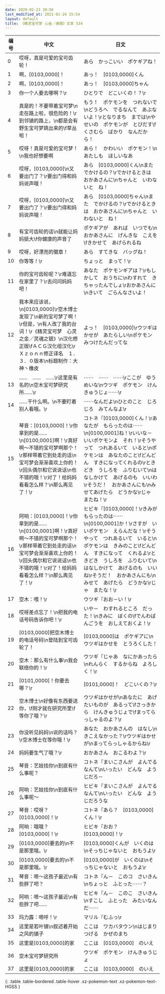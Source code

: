 ```yaml
---
date: 2020-02-23 20:56
last_modified_at: 2021-01-24 15:54
layout: default
title: 《精灵宝可梦 心金／魂银》文本 534
---
```

| 编号 | 中文 | 日文 |
| ---- | ---- | ---- |
| 0 | 哎呀，真是可爱的宝可齿轮！ | あら　かっこいい　ポケギアね！ |
| 1 | 啊，[0103,0000]！ | あっ！　[0103,0000]くん |
| 2 | 啊，[0103,0000]！ | あっ！　[0103,0000]ちゃん |
| 3 | 你一个人要去哪啊？\r | ひとりで　どこいくの！？\r |
| 4 | 真是的！不要带着宝可梦\n走在路上啦，很危险的！\r到邻镇的路上，\n都是会有野生宝可梦跳出来的\f草丛啦！ | もう！　ポケモンを　つれないで\nどうろへ　でるなんて　あぶないよ！\rとなりまち　までは\nやせいの　ポケモンが　とびだす\fくさむら　ばかり　なんだから！ |
| 5 | 哎呀！真是可爱的宝可梦！\n我也好想要啊 | あら！　かわいい　ポケモン！\nあたしも　ほしいなあ |
| 6 | 哎呀，[0103,0000]\n又要出门了？\r要出门得和妈妈说声哦！ | あら　[0103,0000]くん\nまた　でかけるの？\rでかけるときは　おかあさんに\nちゃんと　いわないと　ね！ |
| 7 | 哎呀，[0103,0000]\n又要出门了？\r要出门得和妈妈说声哦！ | あら　[0103,0000]ちゃん\nまた　でかけるの？\rでかけるときは　おかあさんに\nちゃんと　いわないと　ね！ |
| 8 | 有宝可齿轮的话\n就能让妈妈挺大\f你健康的声音了 | ポケギアが　あれば　いつでも\nおかあさんに　げんきな　こえを\fきかせて　あげられるね |
| 9 | 哎呀，好漂亮的徽章！ | あら　すてきな　バッグね！ |
| 10 | 你等等！\r | ちょっと　まって！\r |
| 11 | 你的宝可齿轮呢？\r难道忘在家里了？\r去问问妈妈吧！ | あなた　ポケモンギアは？\rもしかして　おうちに\nわすれて　きちゃったんでしょ\rおかあさんに\nきいて　ごらんなさいよ！ |
| 12 | 我本来应该说，\n[0103,0000]\r空木博士发现了\n新的宝可梦了啊！\r但是，\n有人改了我的台词！\r《精灵宝可梦　心灵之金／灵魂之银》\n汉化修正版\fＡＣＧ汉化组汉化\rＸｚｏｎｎ修正译名　１．３．０版本\n标题制作：大神丶橡皮 | よっ！　[0103,0000]\rウツギはかせが　あたらしい\nポケモン　みつけたんだってな |
| 13 | ……　……　……\r这里是有名的\n空木宝可梦研究所……\r | ⋯⋯　⋯⋯　⋯⋯\rここが　ゆうめいな\nウツギ　ポケモン　けんきゅうじょ⋯⋯\r |
| 14 | ……干什么啊。\n不要盯着别人看哦。\r | ⋯⋯なんだよ\nひとのこと　じろじろ　みてんなよ\r |
| 15 | 琴音：[0103,0000]！\r你拿到的是……\n[0100,0001]啊！\r真好啊～不错的宝可梦啊那个！\r那样带着它到处走的话\n宝可梦会渐渐喜欢上你的！\r回头偶尔和它说说话\n也不错的哦！\r对了！给妈妈看看怎么样？\n那么再见了！\r | コトネ『[0103,0000]くん！\rあなたが　もらったのは⋯⋯\n[0100,0001]ね！\rいいな－　いいポケモンよ　それ！\rそうやって　つれあるいて　いると\nポケモンは　あなたのこと\fどんどん　すきになってくれるの\rときどき　うしろを　ふりむいて\nはなしかけて　あげるのも　いいわ\rそうだ！　おかあさんにも\nみせてあげたら　どうかな\rじゃ　またね！\r |
| 16 | 阿响：[0103,0000]！\r你拿到的是……\n[0100,0001]啊！\r真好啊～不错的宝可梦啊那个！\r那样带着它到处走的话\n宝可梦会渐渐喜欢上你的！\r回头偶尔和它说说话\n也不错的哦！\r对了！给妈妈看看怎么样？\n那么再见了！\r | ヒビキ『[0103,0000]！\rきみが　もらったのは⋯⋯\n[0100,0001]か！\rさすが　いいポケモン　えらんだな！\rそうやって　つれあるいて　いると\nポケモンは　きみのこと\fどんどん　すきになって　くれるよ\rときどき　うしろを　ふりむいて\nはなしかけて　あげるのも　いいね\rそうだ！　おかあさんにも\nみせて　あげたら　どうかな\rじゃ　またな！\r |
| 17 | 空木：喂！\r | ウツギ『おお－い！\r |
| 18 | 哎呀差点忘了！\n把我的电话号码告诉你吧！\r | いや－　わすれるところ　だった！\nきみに　ぼくの\fでんわばんごうを　おしえておくよ！\r |
| 19 | [0103,0000]把空木博士的电话号码\n登陆到宝可齿轮了！ | [0103,0000]は　ポケギアに\nウツギはかせを　とうろくした！ |
| 20 | 空木：那么有什么事\n我会联络你的！\r | ウツギ『じゃあ　なにかあったら\nれんらく　するからね　よろしく！\r |
| 21 | [0101,0000]！你要去哪？\r | [0101,0000]！　どこいくの？\r |
| 22 | 空木博士\n好像有东西要送你，\f刚才就在研究所里\f等你了哦？\r | ウツギはかせが\nあなたに　あげたいものが　あるって\fさっきから　けんきゅうじょで\fまってらっしゃるのよ？\r |
| 23 | 你没听见妈妈\n说的话吗？\r空木博士在等你哦！\r | あなた　おかあさんの　はなし\nきこえなかった？\rウツギはかせが\nまってらっしゃるからね\r |
| 24 | 妈妈要生气了哦？\r | おかあさん　おこるわよ？\r |
| 25 | 琴音：艺妓找你\n到底有什么事呢？ | コトネ『まいこさんが　よんでるなんて\nいったい　どんな　ようじだろ－ |
| 26 | 阿响：艺妓找你\n到底有什么事呢～ | ヒビキ『まいこさんが　よんでるなんて\nいったい　どんな　ようじだろうな |
| 27 | 琴音：哎呀？[0103,0000]！\r | コトネ『あら？　[0103,0000]くん！\r |
| 28 | 阿响：哦哦？[0103,0000]！\r | ヒビキ『おお？　[0103,0000]！\r |
| 29 | [0103,0000]要去的\n不是那里哦。\r | [0103,0000]くんが　いくのは\nそっちじゃないと　おもうよ\r |
| 30 | [0103,0000]要去的\n不是那里哦。\r | [0103,0000]が　いくのは\nそっちじゃないと　おもうよ\r |
| 31 | 琴音：嗯～这孩子最近\n有些胖了吧？ | コトネ『ん－　このコ　さいきん\nちょっと　ふとった⋯⋯？ |
| 32 | 阿响：嗯～这孩子最近\n有些胖了吧…… | ヒビキ『ん－　このこ　さいきん\nすこし　ふとった　みたいなんだ⋯⋯ |
| 33 | 玛力露：嗯呼！\r | マリル『むふっ\r |
| 34 | 这里是若叶镇\n叙述着开始之风的镇子 | ここは　ワカバタウン\nはじまり　つげる　かぜのまち |
| 35 | 这里是[0103,0000]的家 | ここは　[0103,0000]　のいえ |
| 36 | 空木宝可梦研究所 | ウツギ　ポケモン　けんきゅうじょ |
| 37 | 这里是[0103,0000]的家 | ここは　[0103,0000]　のいえ |
{: .table .table-bordered .table-hover .xz-pokemon-text .xz-pokemon-text-HGSS }